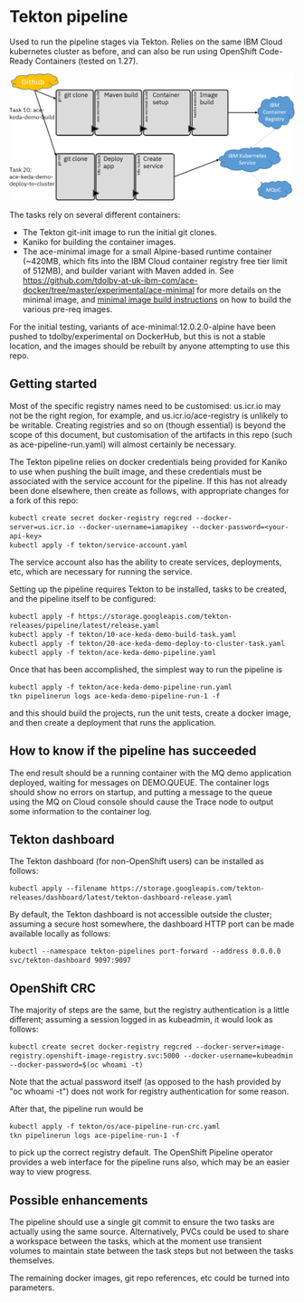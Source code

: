 # Tekton pipeline

Used to run the pipeline stages via Tekton. Relies on the same IBM Cloud kubernetes cluster as 
before, and can also be run using OpenShift Code-Ready Containers (tested on 1.27).

![Pipeline overview](ace-keda-demo-pipeline-picture.png)

The tasks rely on several different containers:

- The Tekton git-init image to run the initial git clones.
- Kaniko for building the container images.
- The ace-minimal image for a small Alpine-based runtime container (~420MB, which fits into the IBM 
Cloud container registry free tier limit of 512MB), and builder variant with Maven added in.  See 
https://github.com/tdolby-at-uk-ibm-com/ace-docker/tree/master/experimental/ace-minimal for more 
details on the minimal image, and [minimal image build instructions](minimal-image-build/README.md)
on how to build the various pre-req images.

For the initial testing, variants of ace-minimal:12.0.2.0-alpine have been pushed to tdolby/experimental 
on DockerHub, but this is not a stable location, and the images should be rebuilt by anyone attempting 
to use this repo.

## Getting started

 Most of the specific registry names need to be customised: us.icr.io may not be the right region, for 
example, and us.icr.io/ace-registry is unlikely to be writable. Creating registries and so on (though 
essential) is beyond the scope of this document, but customisation of the artifacts in this repo (such 
as ace-pipeline-run.yaml) will almost certainly be necessary.

 The Tekton pipeline relies on docker credentials being provided for Kaniko to use when pushing 
the built image, and these credentials must be associated with the service account for the pipeline. 
If this has not already been done elsewhere, then create as follows, with appropriate changes for a 
fork of this repo:
```
kubectl create secret docker-registry regcred --docker-server=us.icr.io --docker-username=iamapikey --docker-password=<your-api-key>
kubectl apply -f tekton/service-account.yaml
```
The service account also has the ability to create services, deployments, etc, which are necessary 
for running the service.

Setting up the pipeline requires Tekton to be installed, tasks to be created, and the pipeline itself
to be configured:
```
kubectl apply -f https://storage.googleapis.com/tekton-releases/pipeline/latest/release.yaml
kubectl apply -f tekton/10-ace-keda-demo-build-task.yaml
kubectl apply -f tekton/20-ace-keda-demo-deploy-to-cluster-task.yaml
kubectl apply -f tekton/ace-keda-demo-pipeline.yaml
```

Once that has been accomplished, the simplest way to run the pipeline is
```
kubectl apply -f tekton/ace-keda-demo-pipeline-run.yaml
tkn pipelinerun logs ace-keda-demo-pipeline-run-1 -f
```

and this should build the projects, run the unit tests, create a docker image, and then create a 
deployment that runs the application.

## How to know if the pipeline has succeeded

The end result should be a running container with the MQ demo application deployed, waiting for
messages on DEMO.QUEUE. The container logs should show no errors on startup, and putting a message
to the queue using the MQ on Cloud console should cause the Trace node to output some information
to the container log.

## Tekton dashboard

The Tekton dashboard (for non-OpenShift users) can be installed as follows:
```
kubectl apply --filename https://storage.googleapis.com/tekton-releases/dashboard/latest/tekton-dashboard-release.yaml
```

By default, the Tekton dashboard is not accessible outside the cluster; assuming a secure host
somewhere, the dashboard HTTP port can be made available locally as follows:
```
kubectl --namespace tekton-pipelines port-forward --address 0.0.0.0 svc/tekton-dashboard 9097:9097
```

## OpenShift CRC

The majority of steps are the same, but the registry authentication is a little different; assuming 
a session logged in as kubeadmin, it would look as follows:
```
kubectl create secret docker-registry regcred --docker-server=image-registry.openshift-image-registry.svc:5000 --docker-username=kubeadmin --docker-password=$(oc whoami -t)
```
Note that the actual password itself (as opposed to the hash provided by "oc whoami -t") does not 
work for registry authentication for some reason.

After that, the pipeline run would be
```
kubectl apply -f tekton/os/ace-pipeline-run-crc.yaml
tkn pipelinerun logs ace-pipeline-run-1 -f
```
to pick up the correct registry default. The OpenShift Pipeline operator provides a web interface 
for the pipeline runs also, which may be an easier way to view progress.

## Possible enhancements

The pipeline should use a single git commit to ensure the two tasks are actually using the same 
source. Alternatively, PVCs could be used to share a workspace between the tasks, which at the 
moment use transient volumes to maintain state between the task steps but not between the tasks themselves.

The remaining docker images, git repo references, etc could be turned into parameters.
